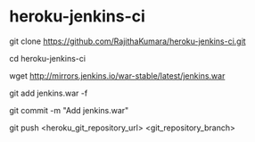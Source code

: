 # heroku-jenkins-ci

git clone https://github.com/RajithaKumara/heroku-jenkins-ci.git

cd heroku-jenkins-ci

wget http://mirrors.jenkins.io/war-stable/latest/jenkins.war

git add jenkins.war -f

git commit -m "Add jenkins.war"

git push <heroku_git_repository_url> <git_repository_branch>
